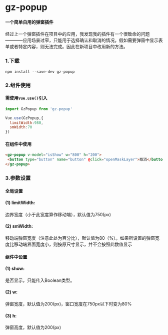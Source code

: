# gz-popup
#### 一个简单自用的弹窗插件
经过上一个弹窗插件在项目中的应用，我发现我的插件有一个很致命的问题————应用场景过窄，只能用于选择确认和取消的情况。假如需要弹窗中显示表单或者特定内容，则无法完成。因此在新项目中改用新的方法。
### 1.下载
```npm
npm install --save-dev gz-popup
```
### 2.组件使用
#### 需使用```Vue.use()```引入
```javascript
import GzPopup from 'gz-popup'

Vue.use(GzPopup,{
  limitWidth:980,
  smWidth:70
})
```
#### 在组件中使用
```html
<gz-popup v-model="isShow" w="800" h="200">
 <button type="button" name="button" @click="openMaskLayer">取消</button>
</gz-popup>
```
### 3.参数设置
#### 全局设置
#### (1) limitWidth:
边界宽度（小于此宽度算作移动端），默认值为750(px)
#### (2) smWidth:
移动端弹窗宽度（注意此处为百分比），默认值为80（%）。如果所设置的弹窗宽度比移动端界面宽度小，则按原尺寸显示，并不会按照此数值显示
#### 组件中设置
#### (1) show:
是否显示，只能传入Boolean类型。
#### (2) w:
弹窗宽度，默认值为200(px)，窗口宽度在750px以下时变为80%
#### (3) h:
弹窗高度，默认值为200(px)
